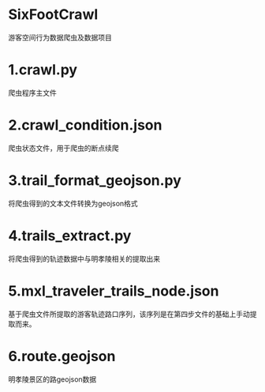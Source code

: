 # SixFootCrawl
游客空间行为数据爬虫及数据项目

# 1.crawl.py
爬虫程序主文件

# 2.crawl_condition.json
爬虫状态文件，用于爬虫的断点续爬

# 3.trail_format_geojson.py
将爬虫得到的文本文件转换为geojson格式

# 4.trails_extract.py
将爬虫得到的轨迹数据中与明孝陵相关的提取出来

# 5.mxl_traveler_trails_node.json
基于爬虫文件所提取的游客轨迹路口序列，该序列是在第四步文件的基础上手动提取而来。

# 6.route.geojson
明孝陵景区的路geojson数据
